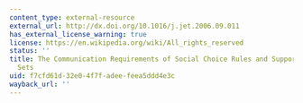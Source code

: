 ```yaml
---
content_type: external-resource
external_url: http://dx.doi.org/10.1016/j.jet.2006.09.011
has_external_license_warning: true
license: https://en.wikipedia.org/wiki/All_rights_reserved
status: ''
title: The Communication Requirements of Social Choice Rules and Supporting Budget
  Sets
uid: f7cfd61d-32e0-4f7f-adee-feea5ddd4e3c
wayback_url: ''
---
```

